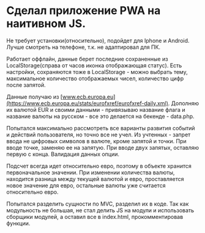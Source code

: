 # Сделал приложение PWA на наитивном JS. 

Не требует установки(относительно), подойдет для Iphone и Android. Лучше смотреть на телефоне, т.к. не адаптировал для ПК.

Работает оффлайн, данные берет последние сохраненные из LocalStorage(справа от часов иконка отображающая статус). Есть настройки, сохраняются тоже в LocalStorage - можно выбрать тему, максимальное количество отображаемых чисел, количество цифр после запятой.

Данные получаю из [www.ecb.europa.eu](https://www.ecb.europa.eu/stats/eurofxref/eurofxref-daily.xml). Дополняю их валютой EUR и своими данными - привязываю название флага и название валюты на русском - все это делается на бекенде - data.php.

Попытался максимально рассмотреть все варианты развития событий и действий пользователя, но точно все не учел. Из учтенных - запрет ввода не цифровых символов в валюте, кроме запятой и точки. При вводе точке, заменяю ее на запятую. При вводе двух запятых, оставляю первую с конца. Валидация данных опции.

Подсчет всегда идет относительно евро, поэтому в объекте хранится первоначальное значении. При изменении количества валюты, находится разница между текущей валютой и евро, проставляется новое значение для евро, остальные валюты уже считается относительно евро.

Попытался разделить сущности по MVC, разделил их в коде. Так как модульность не большая, не стал делить JS на модули и использовать сборщики модулей, а оставил все в index.html, прокомментировав функции.


